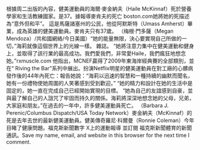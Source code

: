 根據周二出版的內容，健美運動員的海爾·麥金納夫（Haile McKinnaf）死於營養學家和生活教練國家。是37。據報導麥肯夫的死亡 boston.com她將她的死描述為“意外但和平”。 這是馬薩諸塞州的公民，他從阿默斯特（Umass Amherst）畢業，成為英雄的健美運動員。麥肯夫只有37歲。 （梅根·門多薩（Megan Mendoza）/共和國網絡/今日美國）“她的能量無限，決心要實現自己所做的一切，”海莉就像這個世界上的光線一樣。 雜誌。 “她將注意力集中在健美運動和健身上，並取得了該行業的最高成功。我們愛我們，非常愛Haile，我們瘋狂地想念她。”rxmuscle.com 他指出，MCNEF贏得了2009年東海岸經典賽的全部類別，並在“ Riving the Bar”系列中展出。扮演Netflix明星的健美運動員在對工廠的心髒病發作後的44年內死亡：報告她說：“海莉以迅速的智慧和一種持續的幽默而聞名，她有一份禮物使她周圍的人笑著感到受到歡迎。” “她的精力和設計在她的生活中是固定的，她一直在完成自己已經開始實現的目標。 “她為自己的友誼感到自豪，並與最了解自己的人詛咒了牢固而持久的關係。海莉將深深地想念她的父母，兄弟，大家庭和朋友。”在過去的一年中，許多健美運動員死亡。 （Barbara J. Perenic/Columbus Dispatch/USA Today Network）麥金納夫（McKinnaf）的死是去年去世的最新健美運動員。健美傳奇羅尼·科爾曼（Ronnie Coleman）今年目睹了健康問題。福克斯新聞數字 X上的運動報導    並訂閱 福克斯新聞體育的新聞通訊。Save my name, email, and website in this browser for the next time I comment.